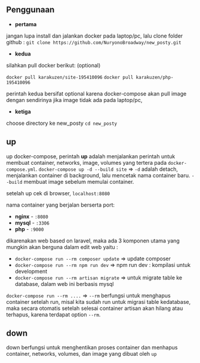 ## Penggunaan

- **pertama**

jangan lupa install dan jalankan docker pada laptop/pc, lalu clone folder github : `git clone https://github.com/NuryonoBroadway/new_posty.git`

- **kedua**

silahkan pull docker berikut: (optional)

`docker pull karakuzen/site-195410096`
`docker pull karakuzen/php-195410096`

perintah kedua bersifat optional karena docker-compose akan pull image dengan sendirinya jika image tidak ada pada laptop/pc,

- **ketiga**

choose directory ke new_posty `cd new_posty`

## up

up docker-compose, perintah **up** adalah menjalankan perintah untuk membuat container, networks, image, volumes yang tertera pada `docker-compose.yml`. `docker-compose up -d --build site` => `-d` adalah detach, menjalankan container di background, lalu mencetak nama container baru. `--build` membuat image sebelum memulai container.


setelah up cek di browser, `localhost:8080`

nama container yang berjalan berserta port:
- **nginx** - `:8080`
- **mysql** - `:3306`
- **php** - `:9000`

dikarenakan web based on laravel, maka ada 3 komponen utama yang mungkin akan berguna dalam edit web yaitu :
- `docker-compose run --rm composer update` => update composer
- `docker-compose run --rm npm run dev` => npm run dev : kompilasi untuk development
- `docker-compose run --rm artisan migrate` => untuk migrate table ke database, dalam web ini berbasis mysql

`docker-compose run --rm ....` => `--rm` berfungsi untuk menghapus container setelah run, misal kita sudah run untuk migrasi table kedatabase, maka secara otomatis setelah selesai container artisan akan hilang atau terhapus, karena terdapat option `--rm`.

## down

down berfungsi untuk menghentikan proses container dan menhapus container, networks, volumes, dan image yang dibuat oleh `up`
